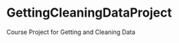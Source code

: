 GettingCleaningDataProject
==========================

Course Project for Getting and Cleaning Data
